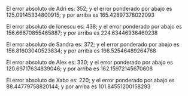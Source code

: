 El error absoluto de Adri es: 352; y el error ponderado por abajo es 125.09145334800915; y por arriba es 165.42897378022093 

El error absoluto de Ionescu es: 438; y el error ponderado por abajo es 156.66670855465887; y por arriba es 224.63446936460238 

El error absoluto de Sandra es: 372; y el error ponderado por abajo es 156.81603040523834; y por arriba es 166.52546489264768 

El error absoluto de Alex es: 330; y el error ponderado por abajo es 120.69717634839046; y por arriba es 162.15972145670608 

El error absoluto de Xabo es: 220; y el error ponderado por abajo es 88.44779758820144; y por arriba es 101.84551200158293 

